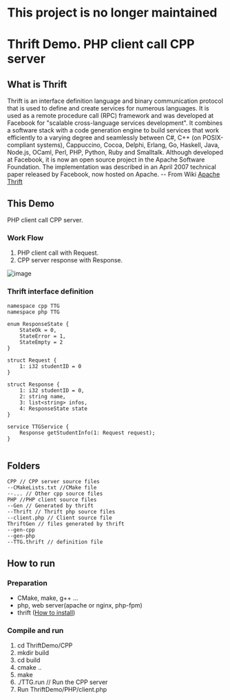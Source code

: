 # This project is no longer maintained

# Thrift Demo. PHP client call CPP server

## What is Thrift
Thrift is an interface definition language and binary communication protocol that is used to define and create services for numerous languages. It is used as a remote procedure call (RPC) framework and was developed at Facebook for "scalable cross-language services development". It combines a software stack with a code generation engine to build services that work efficiently to a varying degree and seamlessly between C#, C++ (on POSIX-compliant systems), Cappuccino, Cocoa, Delphi, Erlang, Go, Haskell, Java, Node.js, OCaml, Perl, PHP, Python, Ruby and Smalltalk. Although developed at Facebook, it is now an open source project in the Apache Software Foundation. The implementation was described in an April 2007 technical paper released by Facebook, now hosted on Apache.  -- From Wiki [Apache Thrift](http://en.wikipedia.org/wiki/Apache_Thrift)

## This Demo
PHP client call CPP server.

### Work Flow

1. PHP client call with Request.
2. CPP server response with Response.

![image](http://zorrochen.qiniudn.com/blog_thrift_example_cpp_and_php_1.jpg)

### Thrift interface definition

```
namespace cpp TTG
namespace php TTG

enum ResponseState {
    StateOk = 0,
    StateError = 1,
    StateEmpty = 2
}

struct Request {
    1: i32 studentID = 0
}

struct Response {
    1: i32 studentID = 0,
    2: string name,
    3: list<string> infos,
    4: ResponseState state
}

service TTGService {
    Response getStudentInfo(1: Request request);
}


```

## Folders
```
CPP // CPP server source files
--CMakeLists.txt //CMake file
--... // Other cpp source files
PHP //PHP client source files
--Gen // Generated by thrift
--Thrift // Thrift php source files
--client.php // Client source file
ThriftGen // files generated by thrift
--gen-cpp
--gen-php
--TTG.thrift // definition file

```

## How to run
### Preparation
* CMake, make, g++ ...
* php, web server(apache or nginx, php-fpm)
* thrift ([How to install](http://thrift.apache.org/docs/install/))

### Compile and run
1. cd ThriftDemo/CPP
2. mkdir build
3. cd build
4. cmake ..
5. make
6. ./TTG.run // Run the CPP server
7. Run ThriftDemo/PHP/client.php
